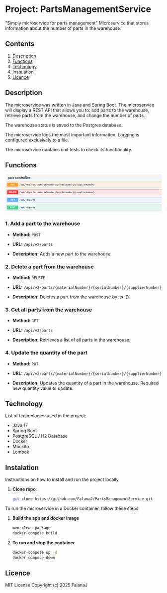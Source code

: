 
# Project: PartsManagementService

"Simply microservice for parts management"
Microservice that stores information about the number of parts in the warehouse. 

## Contents

1. [Description](#description)
2. [Functions](#functions)
3. [Technology](#technology)
4. [Instalation](#instalation)
5. [Licence](#licence)

## Description

The microservice was written in Java and Spring Boot.  The microservice will display a REST API that allows you to: add parts to the warehouse, retrieve parts from the warehouse, and change the number of parts.  

The warehouse status is saved to the Postgres database.

The microservice logs the most important information. Logging is configured exclusively to a file. 

The microservice contains unit tests to check its functionality.

## Functions

![swagger partContr](assets/images/partContrSwagger.png)

### 1. **Add a part to the warehouse**

-   **Method:** `POST`
    
-   **URL:** `/api/v2/parts`

-   **Description:** Adds a new part to the warehouse.

### 2. **Delete a part from the warehouse**

-   **Method:** `DELETE`
    
-   **URL:** `/api/v2/parts/{materialNumber}/{serialNumber}/{supplierNumber}`

-   **Description:** Deletes a part from the warehouse by its ID.

### 3. **Get all parts from the warehouse**

-   **Method:** `GET`
    
-   **URL:** `/api/v2/parts`

-   **Description:** Retrieves a list of all parts in the warehouse.

### 4. **Update the quantity of the part**

-   **Method:** `PUT`
    
-   **URL:** `/api/v2/parts/{materialNumber}/{serialNumber}/{supplierNumber}`

-   **Description:** Updates the quantity of a part in the warehouse. Required new quantity value to update. 

## Technology

List of technologies used in the project:
- Java 17
- Spring Boot
- PostgreSQL / H2 Database
- Docker
- Mockito
- Lombok

## Instalation

Instructions on how to install and run the project locally.

1. **Clone repo**:
   ```bash
   git clone https://github.com/FalanaJ/PartsManagementService.git

To run the microservice in a Docker container, follow these steps:

1. **Build the app and docker image**
   ```bash
   mvn clean package
   docker-compose build
   
 2. **To run and stop the container**
    ```bash
    docker-compose up -d
    docker-compose down

## Licence

MIT License
Copyright (c) 2025 FalanaJ
